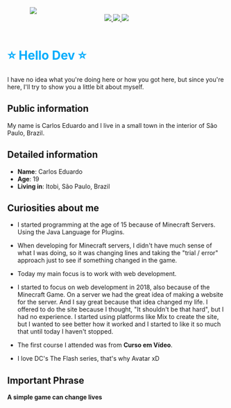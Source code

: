 <div style='width: 400px; margin: 0 auto;'>
    <img src="https://avatars.githubusercontent.com/u/72578529?v=4">
</div>
<div align='center'>
    <a target='_blank' href="https://twitter.com/ucarlos1001">
        <img src="https://img.shields.io/badge/Twitter-1DA1F2?style=for-the-badge&logo=twitter&logoColor=white">
    </a>
    <a target='_blank' href="https://instagram.com/ucarlos1001">
        <img src="https://img.shields.io/badge/Instagram-E4405F?style=for-the-badge&logo=instagram&logoColor=white">
    </a>
    <a target='_blank' href="https://linkedin.com/in/ucarlos1001">
        <img src="https://img.shields.io/badge/LinkedIn-0077B5?style=for-the-badge&logo=linkedin&logoColor=white">
    </a>
</div>

<br>

<h1 style='color: #03adfc; font-weight: bold;'>⭐ Hello Dev ⭐</h1>

I have no idea what you're doing here or how you got here, but since you're here, I'll try to show you a little bit about myself.

## Public information

My name is Carlos Eduardo and I live in a small town in the interior of São Paulo, Brazil.

## Detailed information

* **Name**: Carlos Eduardo
* **Age**: 19
* **Living in**: Itobi, São Paulo, Brazil

## Curiosities about me

* I started programming at the age of 15 because of Minecraft Servers. Using the Java Language for Plugins.

* When developing for Minecraft servers, I didn't have much sense of what I was doing, so it was changing lines and taking the "trial / error" approach just to see if something changed in the game.

* Today my main focus is to work with web development. 

* I started to focus on web development in 2018, also because of the Minecraft Game. On a server we had the great idea of ​​making a website for the server. And I say great because that idea changed my life. I offered to do the site because I thought, "It shouldn't be that hard", but I had no experience. I started using platforms like Mix to create the site, but I wanted to see better how it worked and I started to like it so much that until today I haven't stopped.

* The first course I attended was from **Curso em Vídeo**.

* I love DC's The Flash series, that's why Avatar xD

## Important Phrase
**A simple game can change lives**
